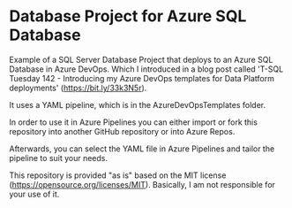 # Database Project for Azure SQL Database

Example of a SQL Server Database Project that deploys to an Azure SQL Database in Azure DevOps. Which I introduced in a blog post called 'T-SQL Tuesday 142 - Introducing my Azure DevOps templates for Data Platform deployments' (https://bit.ly/33k3N5r).

It uses a YAML pipeline, which is in the AzureDevOpsTemplates folder.

In order to use it in Azure Pipelines you can either import or fork this repository into another GitHub repository or into Azure Repos.

Afterwards, you can select the YAML file in Azure Pipelines and tailor the pipeline to suit your needs.

This repository is provided "as is" based on the MIT license (https://opensource.org/licenses/MIT). Basically, I am not responsible for your use of it.
